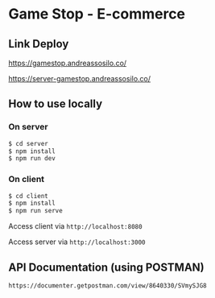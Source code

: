# Game Stop - E-commerce

## Link Deploy
https://gamestop.andreassosilo.co/

https://server-gamestop.andreassosilo.co/

## How to use locally

### On server
```javascript
$ cd server
$ npm install
$ npm run dev
```

### On client
```javascript
$ cd client
$ npm install
$ npm run serve
```
Access client via `http://localhost:8080`

Access server via `http://localhost:3000`

## API Documentation (using POSTMAN)
```
https://documenter.getpostman.com/view/8640330/SVmySJG8
```
